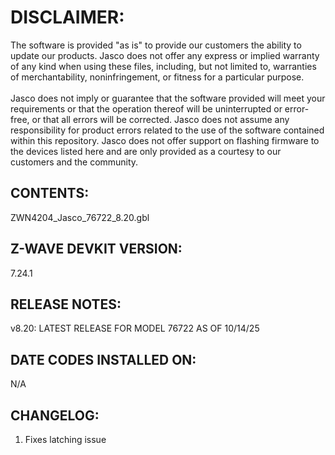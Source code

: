 # DISCLAIMER:
The software is provided "as is" to provide our customers the ability to update our products. Jasco does not offer any express or implied warranty of any kind when using these files, including, but not limited to, warranties of merchantability, noninfringement, or fitness for a particular purpose.<br>
<br>
Jasco does not imply or guarantee that the software provided will meet your requirements or that the operation thereof will be uninterrupted or error-free, or that all errors will be corrected. Jasco does not assume any responsibility for product errors related to the use of the software contained within this repository. Jasco does not offer support on flashing firmware to the devices listed here and are only provided as a courtesy to our customers and the community.

## CONTENTS:
ZWN4204_Jasco_76722_8.20.gbl

## Z-WAVE DEVKIT VERSION:
7.24.1

## RELEASE NOTES:
v8.20: LATEST RELEASE FOR MODEL 76722 AS OF 10/14/25

## DATE CODES INSTALLED ON:
N/A

## CHANGELOG:
1. Fixes latching issue
